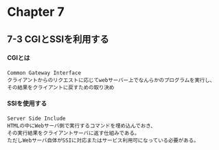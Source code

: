 # Chapter 7

## 7-3 CGIとSSIを利用する

#### CGIとは
```
Common Gateway Interface
クライアントからのリクエストに応じてwebサーバー上でなんらかのプログラムを実行し、
その結果をクライアントに戻すための取り決め
```

#### SSIを使用する
```
Server Side Include
HTMLの中にWebサーバ側で実行するコマンドを埋め込んでおき、
その実行結果をクライアントサーバに返す仕組みである。
ただしWebサーバ自体がSSIに対応またはサービス利用可になっている必要がある。
```
